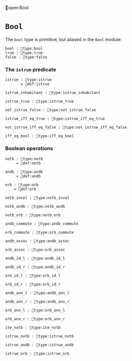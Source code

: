 open:Bool
# `Bool`

The `bool` type is primitive, but aliased in the `Bool` module:

    bool : type:bool
    true : type:true
    false : type:false


### The `istrue` predicate

    istrue : type:istrue
           = def:istrue

    istrue_inhabitant : type:istrue_inhabitant

    istrue_true : type:istrue_true

    not_istrue_false : type:not_istrue_false

    istrue_iff_eq_true : type:istrue_iff_eq_true

    not_istrue_iff_eq_false : type:not_istrue_iff_eq_false

    iff_eq_bool : type:iff_eq_bool


### Boolean operations

    notb : type:notb
         = def:notb

    andb : type:andb
         = def:andb

    orb : type:orb
        = def:orb

    notb_invol : type:notb_invol

    notb_andb : type:notb_andb

    notb_orb : type:notb_orb

    andb_commute : type:andb_commute

    orb_commute : type:orb_commute

    andb_assoc : type:andb_assoc

    orb_assoc : type:orb_assoc

    andb_id_l : type:andb_id_l

    andb_id_r : type:andb_id_r

    orb_id_l : type:orb_id_l

    orb_id_r : type:orb_id_r

    andb_ann_l : type:andb_ann_l

    andb_ann_r : type:andb_ann_r

    orb_ann_l : type:orb_ann_l

    orb_ann_r : type:orb_ann_r

    ite_notb : type:ite_notb

    istrue_notb : type:istrue_notb

    istrue_andb : type:istrue_andb

    istrue_orb : type:istrue_orb

